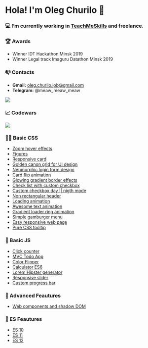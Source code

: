 # Hola! I'm Oleg Churilo 👋


### 💻 I’m currently working in [TeachMeSkills](https://teachmeskills.by/) and freelance.

### 🏆 Awards
+ Winner IDT Hackathon Minsk 2019
+ Winner Legal track Imaguru Datathon Minsk 2019

### 📭 Contacts 
- **Gmail:** oleg.churilo.job@gmail.com
- **Telegram:** @meaw_meaw_meaw

<img src='https://github-readme-stats.vercel.app/api?username=Oleg-Kolosov&&show_icons=true&hide_border=true'>

### 📈 Codewars
<img src='https://www.codewars.com/users/Oleg-Kolosov/badges/large'>

### 👨‍🎓 Basic CSS

+ <a href="https://github.com/Oleg-Kolosov/Image-Zoom-Hover-Effect">Zoom hover effects</a>
+ <a href="https://github.com/Oleg-Kolosov/TeachMeSkills-figure">Figures</a>
+ <a href="https://github.com/Oleg-Kolosov/CSS-Responsive-CARD">Responsive card</a>
+ <a href="https://github.com/Oleg-Kolosov/Golden-Canon-Grid-for-UI-Design">Golden canon grid for UI design</a>
+ <a href="https://github.com/Oleg-Kolosov/CSS-Neumorphic-Login-Form-Design">Neumorphic login form design</a>
+ <a href="https://github.com/Oleg-Kolosov/Card-Flip-Animation-using-HTML-and-CSS">Card flip animation</a>
+ <a href="https://github.com/Oleg-Kolosov/CSS-Glowing-Gradient-Border-Effects">Glowing gradient border effects</a>
+ <a href="https://github.com/Oleg-Kolosov/CSS3-Creative-Check-List-Custom-Checkbox-using-CSS">Check list with custom checkbox</a>
+ <a href="https://github.com/Oleg-Kolosov/CSS-Custom-Checkbox-Day-Night-Mode">Custom checkbox day || nigth mode</a>
+ <a href="https://github.com/Oleg-Kolosov/CSS-Only-Non-Rectangular-Header">Non rectangular header</a>
+ <a href="https://github.com/Oleg-Kolosov/Page-Loading-Animation-using-CSS">Loading animation</a>
+ <a href="https://github.com/Oleg-Kolosov/Awesome-Text-Animation-using-HTML-and-CSS">Awesome text animation</a>
+ <a href="https://github.com/Oleg-Kolosov/CSS3-Glowing-Gradient-Loader-Ring-Animation-Effects">Gradient loader ring animation</a>
+ <a href="https://github.com/Oleg-Kolosov/simple-gamburger">Simple gamburger menu</a>
+ <a href="https://github.com/Oleg-Kolosov/easy-responsive-webpage">Easy responsive web page</a>
+ <a href="https://github.com/Oleg-Kolosov/pure-css-tooltip/tree/master">Pure CSS tooltip</a>

### 🔮 Basic JS

+ <a href="https://github.com/Oleg-Kolosov/click-counter">Click counter</a>
+ <a href="https://github.com/Oleg-Kolosov/MVC_ToDo">MVC Todo App</a>
+ <a href="https://github.com/Oleg-Kolosov/Color_flipper">Color Flipper</a>
+ <a href="https://github.com/Oleg-Kolosov/Calculator_ES6">Calculator ES6</a>
+ <a href="https://github.com/Oleg-Kolosov/Lorem_generator">Lorem Hipster generator</a>
+ <a href="https://github.com/Oleg-Kolosov/Responsive_slider">Responsive slider</a>
+ <a href="https://github.com/Oleg-Kolosov/Custom_Progress_Bar">Custom progress bar</a>


### 💎 Advanced Feautures

+ <a href="https://github.com/Oleg-Kolosov/fun-with-custom-tags-and-shadow-DOM-Experimantal-">Web components and shadow DOM</a>

### 🚀 ES Feautures

+ <a href="https://github.com/Oleg-Kolosov/ES_10">ES 10</a>
+ <a href="https://github.com/Oleg-Kolosov/ES_11">ES 11</a>
+ <a href="https://github.com/Oleg-Kolosov/ES_12">ES 12</a>

